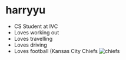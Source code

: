 # harryyu

- CS Student at IVC
- Loves working out
- Loves travelling
- Loves driving
- Loves football (Kansas City Chiefs ![chiefs](https://github.com/harryyu18/harryyu/assets/159220667/8097d402-cd45-4f66-b4cc-f147060c251d)


